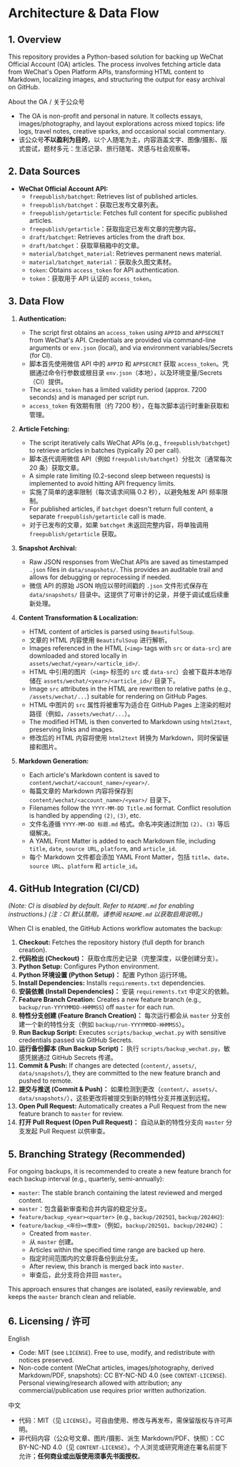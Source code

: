# Architecture & Data Flow

## 1. Overview

This repository provides a Python-based solution for backing up WeChat Official Account (OA) articles. The process involves fetching article data from WeChat's Open Platform APIs, transforming HTML content to Markdown, localizing images, and structuring the output for easy archival on GitHub.

About the OA / 关于公众号
- The OA is non-profit and personal in nature. It collects essays, images/photography, and layout explorations across mixed topics: life logs, travel notes, creative sparks, and occasional social commentary.
- 该公众号**不以盈利为目的**，以个人随笔为主，内容涵盖文字、图像/摄影、版式尝试，题材多元：生活记录、旅行随笔、灵感与社会观察等。

## 2. Data Sources

- **WeChat Official Account API:**
  - `freepublish/batchget`: Retrieves list of published articles.
  - `freepublish/batchget`：获取已发布文章列表。
  - `freepublish/getarticle`: Fetches full content for specific published articles.
  - `freepublish/getarticle`：获取指定已发布文章的完整内容。
  - `draft/batchget`: Retrieves articles from the draft box.
  - `draft/batchget`：获取草稿箱中的文章。
  - `material/batchget_material`: Retrieves permanent news material.
  - `material/batchget_material`：获取永久图文素材。
  - `token`: Obtains `access_token` for API authentication.
  - `token`：获取用于 API 认证的 `access_token`。

## 3. Data Flow

1.  **Authentication:**
    - The script first obtains an `access_token` using `APPID` and `APPSECRET` from WeChat's API. Credentials are provided via command-line arguments or `env.json` (local), and via environment variables/Secrets (for CI).
    - 脚本首先使用微信 API 中的 `APPID` 和 `APPSECRET` 获取 `access_token`。凭据通过命令行参数或根目录 `env.json`（本地），以及环境变量/Secrets（CI）提供。
    - The `access_token` has a limited validity period (approx. 7200 seconds) and is managed per script run.
    - `access_token` 有效期有限（约 7200 秒），在每次脚本运行时重新获取和管理。

2.  **Article Fetching:**
    - The script iteratively calls WeChat APIs (e.g., `freepublish/batchget`) to retrieve articles in batches (typically 20 per call).
    - 脚本迭代调用微信 API（例如 `freepublish/batchget`）分批次（通常每次 20 条）获取文章。
    - A simple rate limiting (0.2-second sleep between requests) is implemented to avoid hitting API frequency limits.
    - 实施了简单的速率限制（每次请求间隔 0.2 秒），以避免触发 API 频率限制。
    - For published articles, if `batchget` doesn't return full content, a separate `freepublish/getarticle` call is made.
    - 对于已发布的文章，如果 `batchget` 未返回完整内容，将单独调用 `freepublish/getarticle` 获取。

3.  **Snapshot Archival:**
    - Raw JSON responses from WeChat APIs are saved as timestamped `.json` files in `data/snapshots/`. This provides an auditable trail and allows for debugging or reprocessing if needed.
    - 微信 API 的原始 JSON 响应以带时间戳的 `.json` 文件形式保存在 `data/snapshots/` 目录中。这提供了可审计的记录，并便于调试或后续重新处理。

4.  **Content Transformation & Localization:**
    - HTML content of articles is parsed using `BeautifulSoup`.
    - 文章的 HTML 内容使用 `BeautifulSoup` 进行解析。
    - Images referenced in the HTML (`<img>` tags with `src` or `data-src`) are downloaded and stored locally in `assets/wechat/<year>/<article_id>/`.
    - HTML 中引用的图片（`<img>` 标签的 `src` 或 `data-src`）会被下载并本地存储在 `assets/wechat/<year>/<article_id>/` 目录下。
    - Image `src` attributes in the HTML are rewritten to relative paths (e.g., `/assets/wechat/...`) suitable for rendering on GitHub Pages.
    - HTML 中图片的 `src` 属性将被重写为适合在 GitHub Pages 上渲染的相对路径（例如，`/assets/wechat/...`）。
    - The modified HTML is then converted to Markdown using `html2text`, preserving links and images.
    - 修改后的 HTML 内容将使用 `html2text` 转换为 Markdown，同时保留链接和图片。

5.  **Markdown Generation:**
    - Each article's Markdown content is saved to `content/wechat/<account_name>/<year>/`.
    - 每篇文章的 Markdown 内容将保存到 `content/wechat/<account_name>/<year>/` 目录下。
    - Filenames follow the `YYYY-MM-DD Title.md` format. Conflict resolution is handled by appending `(2)`, `(3)`, etc.
    - 文件名遵循 `YYYY-MM-DD 标题.md` 格式。命名冲突通过附加 `(2)`、`(3)` 等后缀解决。
    - A YAML Front Matter is added to each Markdown file, including `title`, `date`, `source URL`, `platform`, and `article_id`.
    - 每个 Markdown 文件都会添加 YAML Front Matter，包括 `title`、`date`、`source URL`、`platform` 和 `article_id`。

## 4. GitHub Integration (CI/CD)

*(Note: CI is disabled by default. Refer to `README.md` for enabling instructions.)*
*(注：CI 默认禁用。请参阅 `README.md` 以获取启用说明。)*

When CI is enabled, the GitHub Actions workflow automates the backup:

1.  **Checkout:** Fetches the repository history (full depth for branch creation).
1.  **代码检出 (Checkout)：** 获取仓库历史记录（完整深度，以便创建分支）。
2.  **Python Setup:** Configures Python environment.
2.  **Python 环境设置 (Python Setup)：** 配置 Python 运行环境。
3.  **Install Dependencies:** Installs `requirements.txt` dependencies.
3.  **安装依赖 (Install Dependencies)：** 安装 `requirements.txt` 中定义的依赖。
4.  **Feature Branch Creation:** Creates a new feature branch (e.g., `backup/run-YYYYMMDD-HHMMSS`) off `master` for each run.
4.  **特性分支创建 (Feature Branch Creation)：** 每次运行都会从 `master` 分支创建一个新的特性分支（例如 `backup/run-YYYYMMDD-HHMMSS`）。
5.  **Run Backup Script:** Executes `scripts/backup_wechat.py` with sensitive credentials passed via GitHub Secrets.
5.  **运行备份脚本 (Run Backup Script)：** 执行 `scripts/backup_wechat.py`，敏感凭据通过 GitHub Secrets 传递。
6.  **Commit & Push:** If changes are detected (`content/`, `assets/`, `data/snapshots/`), they are committed to the new feature branch and pushed to remote.
6.  **提交与推送 (Commit & Push)：** 如果检测到更改（`content/`、`assets/`、`data/snapshots/`），这些更改将被提交到新的特性分支并推送到远程。
7.  **Open Pull Request:** Automatically creates a Pull Request from the new feature branch to `master` for review.
7.  **打开 Pull Request (Open Pull Request)：** 自动从新的特性分支向 `master` 分支发起 Pull Request 以供审查。

## 5. Branching Strategy (Recommended)

For ongoing backups, it is recommended to create a new feature branch for each backup interval (e.g., quarterly, semi-annually):

- `master`: The stable branch containing the latest reviewed and merged content.
- `master`：包含最新审查和合并内容的稳定分支。
- `feature/backup_<year><quarter>` (e.g., `backup/2025Q1`, `backup/2024H2`):
- `feature/backup_<年份><季度>`（例如，`backup/2025Q1`、`backup/2024H2`）：
  - Created from `master`.
  - 从 `master` 创建。
  - Articles within the specified time range are backed up here.
  - 指定时间范围内的文章将备份到此分支。
  - After review, this branch is merged back into `master`.
  - 审查后，此分支将合并回 `master`。

This approach ensures that changes are isolated, easily reviewable, and keeps the `master` branch clean and reliable.

## 6. Licensing / 许可

English
- Code: MIT (see `LICENSE`). Free to use, modify, and redistribute with notices preserved.
- Non-code content (WeChat articles, images/photography, derived Markdown/PDF, snapshots): CC BY-NC-ND 4.0 (see `CONTENT-LICENSE`). Personal viewing/research allowed with attribution; any commercial/publication use requires prior written authorization.

中文
- 代码：MIT（见 `LICENSE`）。可自由使用、修改与再发布，需保留版权与许可声明。
- 非代码内容（公众号文章、图片/摄影、派生 Markdown/PDF、快照）：CC BY-NC-ND 4.0（见 `CONTENT-LICENSE`）。个人浏览或研究用途在署名前提下允许；**任何商业或出版使用须事先书面授权**。
